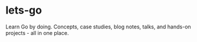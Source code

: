 # lets-go
Learn Go by doing. Concepts, case studies, blog notes, talks, and hands-on projects - all in one place.
